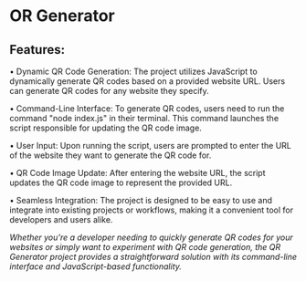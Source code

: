 # OR Generator

## Features:

• Dynamic QR Code Generation: The project utilizes JavaScript to dynamically generate QR codes based on a provided website URL. Users can generate QR codes for any website they specify.

• Command-Line Interface: To generate QR codes, users need to run the command "node index.js" in their terminal. This command launches the script responsible for updating the QR code image.

• User Input: Upon running the script, users are prompted to enter the URL of the website they want to generate the QR code for.

• QR Code Image Update: After entering the website URL, the script updates the QR code image to represent the provided URL.

• Seamless Integration: The project is designed to be easy to use and integrate into existing projects or workflows, making it a convenient tool for developers and users alike.

_Whether you're a developer needing to quickly generate QR codes for your websites or simply want to experiment with QR code generation, the QR Generator project provides a straightforward solution with its command-line interface and JavaScript-based functionality._
